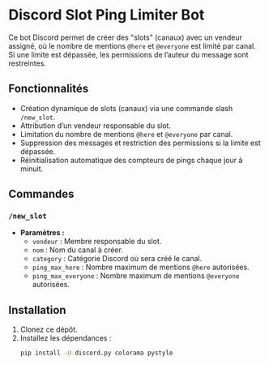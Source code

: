 # Discord Slot Ping Limiter Bot

Ce bot Discord permet de créer des "slots" (canaux) avec un vendeur assigné, où le nombre de mentions `@here` et `@everyone` est limité par canal. Si une limite est dépassée, les permissions de l’auteur du message sont restreintes.

## Fonctionnalités

- Création dynamique de slots (canaux) via une commande slash `/new_slot`.
- Attribution d’un vendeur responsable du slot.
- Limitation du nombre de mentions `@here` et `@everyone` par canal.
- Suppression des messages et restriction des permissions si la limite est dépassée.
- Réinitialisation automatique des compteurs de pings chaque jour à minuit.

## Commandes

### `/new_slot`

- **Paramètres :**
  - `vendeur` : Membre responsable du slot.
  - `nom` : Nom du canal à créer.
  - `category` : Catégorie Discord où sera créé le canal.
  - `ping_max_here` : Nombre maximum de mentions `@here` autorisées.
  - `ping_max_everyone` : Nombre maximum de mentions `@everyone` autorisées.

## Installation

1. Clonez ce dépôt.
2. Installez les dépendances :
   ```bash
   pip install -U discord.py colorama pystyle
